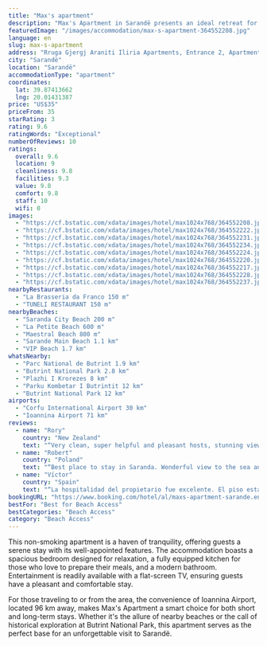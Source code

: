 ```yaml
---
title: "Max's apartment"
description: "Max's Apartment in Sarandë presents an ideal retreat for travelers seeking the perfect blend of comfort and convenience."
featuredImage: "/images/accommodation/max-s-apartment-364552208.jpg"
language: en
slug: max-s-apartment
address: "Rruga Gjergj Araniti Iliria Apartments, Entrance 2, Apartment 94, Sarandë, Albania"
city: "Sarandë"
location: "Sarandë"
accommodationType: "apartment"
coordinates:
  lat: 39.87413662
  lng: 20.01431387
price: "US$35"
priceFrom: 35
starRating: 3
rating: 9.6
ratingWords: "Exceptional"
numberOfReviews: 10
ratings:
  overall: 9.6
  location: 9
  cleanliness: 9.8
  facilities: 9.3
  value: 9.8
  comfort: 9.8
  staff: 10
  wifi: 0
images:
  - "https://cf.bstatic.com/xdata/images/hotel/max1024x768/364552208.jpg?k=9467175f6b49c8df52c5498fa6409e8f1d8851ac7b6d8dabaeb2a83858963668&o=&hp=1"
  - "https://cf.bstatic.com/xdata/images/hotel/max1024x768/364552222.jpg?k=3b12dd3b3df0eefa9f6c5f24615c2c48a2193cb054b5eb867bafb980b7a11cac&o=&hp=1"
  - "https://cf.bstatic.com/xdata/images/hotel/max1024x768/364552231.jpg?k=451789375a351972cfe31a0364bf991a79b13611b47a6216d1122493e26aed06&o=&hp=1"
  - "https://cf.bstatic.com/xdata/images/hotel/max1024x768/364552234.jpg?k=cd420cb14cf91ace36d0362441177ab5f1fbee777967f411414f35362220eb61&o=&hp=1"
  - "https://cf.bstatic.com/xdata/images/hotel/max1024x768/364552224.jpg?k=0989e5bc97a5ed478805ef43bdee347695accf9fc2c011fb8eebab93c5c5e2ad&o=&hp=1"
  - "https://cf.bstatic.com/xdata/images/hotel/max1024x768/364552220.jpg?k=de6c78ad223743a9a9c0c3fdd332878b6412f815f770109e93c74ecfd0ac87d5&o=&hp=1"
  - "https://cf.bstatic.com/xdata/images/hotel/max1024x768/364552217.jpg?k=8785f24063e331451a63db2924f2b947a50f708269b867761f6c8841c8ad8230&o=&hp=1"
  - "https://cf.bstatic.com/xdata/images/hotel/max1024x768/364552228.jpg?k=7a404bb8a83d50d099370fa36275dc923a279e4d5f0d11563c50b209652c7fd2&o=&hp=1"
  - "https://cf.bstatic.com/xdata/images/hotel/max1024x768/364552237.jpg?k=7cfc09e5852f8fe69bc03b834a0f5fa119de7b505574ecdfcbd941602ed5e42f&o=&hp=1"
nearbyRestaurants:
  - "La Brasseria da Franco 150 m"
  - "TUNELI RESTAURANT 150 m"
nearbyBeaches:
  - "Saranda City Beach 200 m"
  - "La Petite Beach 600 m"
  - "Maestral Beach 800 m"
  - "Sarande Main Beach 1.1 km"
  - "VIP Beach 1.7 km"
whatsNearby:
  - "Parc National de Butrint 1.9 km"
  - "Butrint National Park 2.8 km"
  - "Plazhi I Krorezes 8 km"
  - "Parku Kombetar I Butrintit 12 km"
  - "Butrint National Park 12 km"
airports:
  - "Corfu International Airport 30 km"
  - "Ioannina Airport 71 km"
reviews:
  - name: "Rory"
    country: "New Zealand"
    text: "“Very clean, super helpful and pleasant hosts, stunning views.”"
  - name: "Robert"
    country: "Poland"
    text: "“Best place to stay in Saranda. Wonderful view to the sea and Island Corfu from the balcony. Apartment very well equipped with everyting what is needed. Very professional and super nice hosts. Thank you so much for a wonderful time in Saranda...”"
  - name: "Víctor"
    country: "Spain"
    text: "“La hospitalidad del propietario fue excelente. El piso estaba muy limpio, bien equipado y cómodo. Las vistas son espectaculares.”"
bookingURL: "https://www.booking.com/hotel/al/maxs-apartment-sarande.en-gb.html?aid=8035640"
bestFor: "Best for Beach Access"
bestCategories: "Beach Access"
category: "Beach Access"
---
```


This non-smoking apartment is a haven of tranquility, offering guests a serene stay with its well-appointed features. The accommodation boasts a spacious bedroom designed for relaxation, a fully equipped kitchen for those who love to prepare their meals, and a modern bathroom. Entertainment is readily available with a flat-screen TV, ensuring guests have a pleasant and comfortable stay.

For those traveling to or from the area, the convenience of Ioannina Airport, located 96 km away, makes Max's Apartment a smart choice for both short and long-term stays. Whether it's the allure of nearby beaches or the call of historical exploration at Butrint National Park, this apartment serves as the perfect base for an unforgettable visit to Sarandë.
